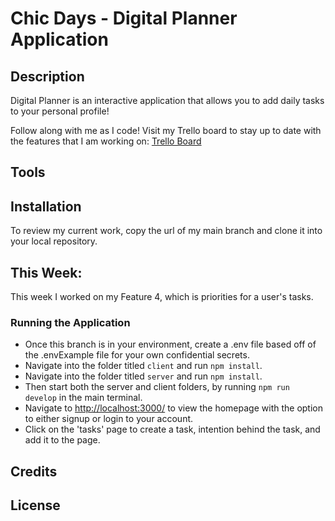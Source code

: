 # Chic Days - Digital Planner Application

## Description

Digital Planner is an interactive application that allows you to add daily tasks to your personal profile!

Follow along with me as I code! Visit my Trello board to stay up to date with the features that I am working on: [Trello Board](https://trello.com/b/Cu7Oloup/to-do-list)

## Tools


## Installation

To review my current work, copy the url of my main branch and clone it into your local repository. 

## This Week:

This week I worked on my Feature 4, which is priorities for a user's tasks. 

### Running the Application

 - Once this branch is in your environment, create a .env file based off of the .envExample file for your own confidential secrets.
 - Navigate into the folder titled `client` and run `npm install`.
 - Navigate into the folder titled `server` and run `npm install`.
 - Then start both the server and client folders, by running `npm run develop` in the main terminal.
 - Navigate to [http://localhost:3000/](http://localhost:3000/) to view the homepage with the option to either signup or login to your account.
 - Click on the 'tasks' page to create a task, intention behind the task, and add it to the page. 


## Credits

## License

